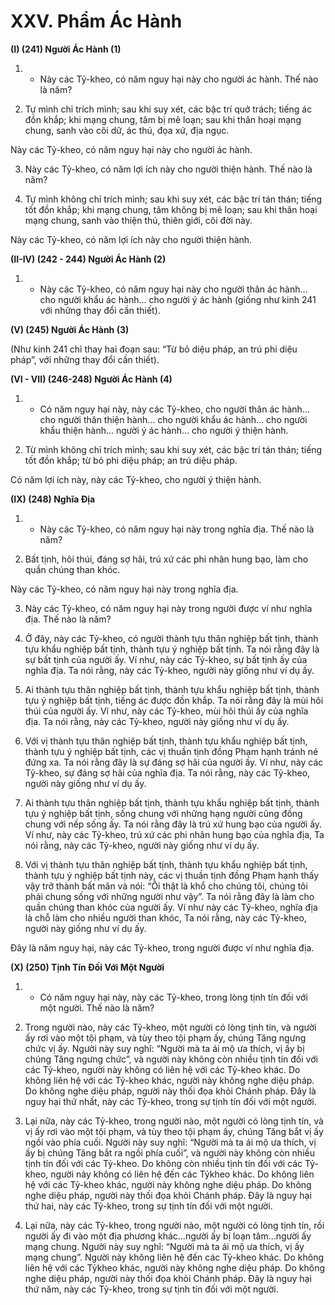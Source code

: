 # XXV. Phẩm Ác Hành

**(I) (241) Người Ác Hành (1)**
<!--pg-->
1. - Này các Tỷ-kheo, có năm nguy hại này cho người ác hành. Thế nào là năm?

<!--pg-->
2. Tự mình chỉ trích mình; sau khi suy xét, các bậc trí quở trách; tiếng ác đồn khắp; khi mạng chung,
tâm bị mê loạn; sau khi thân hoại mạng chung, sanh vào cõi dữ, ác thú, đọa xứ, địa ngục.

Này các Tỷ-kheo, có năm nguy hại này cho người ác hành.

<!--pg-->
3. Này các Tỷ-kheo, có năm lợi ích này cho người thiện hành. Thế nào là năm?

<!--pg-->
4. Tự mình không chỉ trích mình; sau khi suy xét, các bậc trí tán thán; tiếng tốt đồn khắp; khi mạng
chung, tâm không bị mê loạn; sau khi thân hoại mạng chung, sanh vào thiện thú, thiên giới, cõi đời này.

Này các Tỷ-kheo, có năm lợi ích này cho người thiện hành.

**(II-IV) (242 - 244) Người Ác Hành (2)**

<!--pg-->
1. - Này các Tỷ-kheo, có năm nguy hại này cho người thân ác hành... cho người khẩu ác hành... cho
người ý ác hành (giống như kinh 241 với những thay đổi cần thiết).

**(V) (245) Người Ác Hành (3)**

(Như kinh 241 chỉ thay hai đoạn sau: “Từ bỏ diệu pháp, an trú phi diệu pháp”, với những thay đổi cần
thiết).

**(VI - VII) (246-248) Người Ác Hành (4)**

<!--pg-->
1. - Có năm nguy hại này, này các Tỷ-kheo, cho người thân ác hành... cho người thân thiện hành... cho
người khẩu ác hành... cho người khẩu thiện hành... người ý ác hành... cho người ý thiện hành.

<!--pg-->
2. Từ mình không chỉ trích mình; sau khi suy xét, các bậc trí tán thán; tiếng tốt đồn khắp; từ bỏ phi diệu
pháp; an trú diệu pháp.

Có năm lợi ích này, này các Tỷ-kheo, cho người ý thiện hành.

**(IX) (248) Nghĩa Ðịa**

<!--pg-->
1. - Này các Tỷ-kheo, có năm nguy hại này trong nghĩa địa. Thế nào là năm?

<!--pg-->
2. Bất tịnh, hôi thúi, đáng sợ hãi, trú xứ các phi nhân hung bạo, làm cho quần chúng than khóc.

Này các Tỷ-kheo, có năm nguy hại này trong nghĩa địa.

<!--pg-->
3. Này các Tỷ-kheo, có năm nguy hại này trong người được ví như nghĩa địa. Thế nào là năm?

<!--pg-->
4. Ở đây, này các Tỷ-kheo, có người thành tựu thân nghiệp bất tịnh, thành tựu khẩu nghiệp bất tịnh,
thành tựu ý nghiệp bất tịnh. Ta nói rằng đây là sự bất tịnh của người ấy. Ví như, này các Tỷ-kheo, sự bất
tịnh ấy của nghĩa địa. Ta nói rằng, này các Tỷ-kheo, người này giống như ví dụ ấy.

<!--pg-->
5. Ai thành tựu thân nghiệp bất tịnh, thành tựu khẩu nghiệp bất tịnh, thành tựu ý nghiệp bất tịnh, tiếng ác
được đồn khắp. Ta nói rằng đây là mùi hôi thúi của người ấy. Ví như, này các Tỷ-kheo, mùi hôi thúi ấy
của nghĩa địa. Ta nói rằng, này các Tỷ-kheo, người này giống như ví dụ ấy.

<!--pg-->
6. Với vị thành tựu thân nghiệp bất tịnh, thành tựu khẩu nghiệp bất tịnh, thành tựu ý nghiệp bất tịnh, các
vị thuần tịnh đồng Phạm hạnh tránh né đứng xa. Ta nói rằng đây là sự đáng sợ hãi của người ấy. Ví như,
này các Tỷ-kheo, sự đáng sợ hãi của nghĩa địa. Ta nói rằng, này các Tỷ-kheo, người này giống như ví dụ
ấy.

<!--pg-->
7. Ai thành tựu thân nghiệp bất tịnh, thành tựu khẩu nghiệp bất tịnh, thành tựu ý nghiệp bất tịnh, sống
chung với những hạng người cũng đồng chung với nếp sống ấy. Ta nói rằng đây là trú xứ hung bạo của
người ấy. Ví như, này các Tỷ-kheo, trú xứ các phi nhân hung bạo của nghĩa địa, Ta nói rằng, này các
Tỷ-kheo, người này giống như ví dụ ấy.

<!--pg-->
8. Với vị thành tựu thân nghiệp bất tịnh, thành tựu khẩu nghiệp bất tịnh, thành tựu ý nghiệp bất tịnh này,
các vị thuần tịnh đồng Phạm hạnh thấy vậy trở thành bất mãn và nói: “Ôi thật là khổ cho chúng tôi,
chúng tôi phải chung sống với những người như vậy”. Ta nói rằng đây là làm cho quần chúng than khóc
của người ấy. Ví như này các Tỷ-kheo, nghĩa địa là chỗ làm cho nhiều người than khóc, Ta nói rằng, này
các Tỷ-kheo, người này giống như ví dụ ấy.

Ðây là năm nguy hại, này các Tỷ-kheo, trong người được ví như nghĩa địa.

**(X) (250) Tịnh Tín Ðối Với Một Người**

<!--pg-->
1. - Có năm nguy hại này, này các Tỷ-kheo, trong lòng tịnh tín đối với một người. Thế nào là năm?

<!--pg-->
2. Trong người nào, này các Tỷ-kheo, một người có lòng tịnh tín, và người ấy rơi vào một tội phạm, và
tùy theo tội phạm ấy, chúng Tăng ngưng chức vị ấy. Người này suy nghĩ: “Người mà ta ái mộ ưa thích,
vị ấy bị chúng Tăng ngưng chức”, và người này không còn nhiều tịnh tín đối với các Tỷ-kheo, người
này không có liên hệ với các Tỷ-kheo khác. Do không liên hệ với các Tỷ-kheo khác, người này không
nghe diệu pháp. Do không nghe diệu pháp, người này thối đọa khỏi Chánh pháp. Ðây là nguy hại thứ
nhất, này các Tỷ-kheo, trong sự tịnh tín đối với một người.

<!--pg-->
3. Lại nữa, này các Tỷ-kheo, trong người nào, một người có lòng tịnh tín, và vị ấy rơi vào một tội phạm,
và tùy theo tội phạm ấy, chúng Tăng bắt vị ấy ngồi vào phía cuối. Người này suy nghĩ: “Người mà ta ái
mộ ưa thích, vị ấy bị chúng Tăng bắt ra ngồi phía cuối”, và người này không còn nhiều tịnh tín đối với
các Tỷ-kheo. Do không còn nhiều tịnh tín đối với các Tỷ-kheo, người này không có liên hệ đến các Tỷkheo khác. Do không liên hệ với các Tỷ-kheo khác, người này không nghe diệu pháp. Do không nghe
diệu pháp, người này thối đọa khỏi Chánh pháp. Ðây là nguy hại thứ hai, này các Tỷ-kheo, trong sự tịnh
tín đối với một người.

<!--pg-->
4. Lại nữa, này các Tỷ-kheo, trong người nào, một người có lòng tịnh tín, rồi người ấy đi vào một địa
phương khác...người ấy bị loạn tâm...người ấy mạng chung. Người này suy nghĩ: “Người mà ta ái mộ ưa
thích, vị ấy mạng chung”. Người này không liên hệ đến các Tỷ-kheo khác. Do không liên hệ với các Tỷkheo khác, người này không nghe diệu pháp. Do không nghe diệu pháp, người này thối đọa khỏi Chánh
pháp. Ðây là nguy hại thứ năm, này các Tỷ-kheo, trong sự tịnh tín đối với một người.

